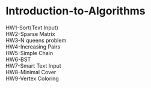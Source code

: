 # Introduction-to-Algorithms
HW1-Sort(Text Input)  
HW2-Sparse Matrix  
HW3-N queens problem  
HW4-Increasing Pairs  
HW5-Simple Chain  
HW6-BST  
HW7-Smart Text Input  
HW8-Minimal Cover  
HW9-Vertex Coloring
